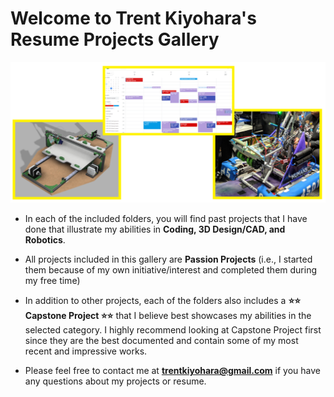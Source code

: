 # Welcome to Trent Kiyohara's Resume Projects Gallery
![Overview Collage](https://github.com/tkiyohar/Resume-Gallery-Assets/blob/main/Overview_Collage.png)
- In each of the included folders, you will find past projects that I have done that illustrate my abilities in **Coding, 3D Design/CAD, and Robotics**.

- All projects included in this gallery are **Passion Projects** (i.e., I started them because of my own initiative/interest and completed them during my free time)

- In addition to other projects, each of the folders also includes a **⭐⭐ Capstone Project ⭐⭐** that I believe best showcases my abilities in the selected category.
 I highly recommend looking at Capstone Project first since they are the best documented and contain some of my most recent and impressive works.
 
- Please feel free to contact me at **trentkiyohara@gmail.com** if you have any questions about my projects or resume.
